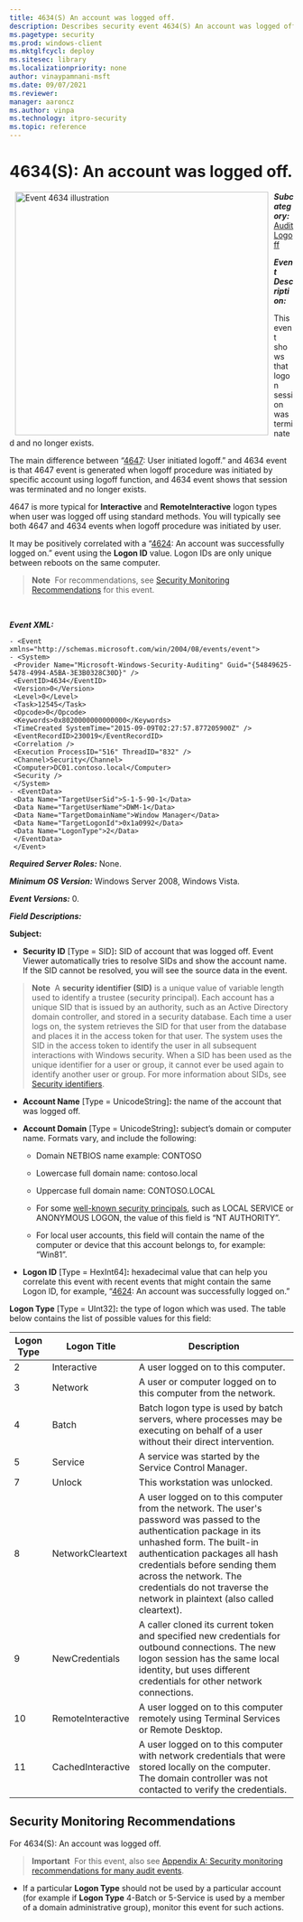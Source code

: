 ```yaml
---
title: 4634(S) An account was logged off. 
description: Describes security event 4634(S) An account was logged off. This event is generated when a logon session is terminated and no longer exists.
ms.pagetype: security
ms.prod: windows-client
ms.mktglfcycl: deploy
ms.sitesec: library
ms.localizationpriority: none
author: vinaypamnani-msft
ms.date: 09/07/2021
ms.reviewer: 
manager: aaroncz
ms.author: vinpa
ms.technology: itpro-security
ms.topic: reference
---
```


# 4634(S): An account was logged off.


<img src="images/event-4634.png" alt="Event 4634 illustration" width="449" height="431" hspace="10" align="left" />

***Subcategory:***&nbsp;[Audit Logoff](audit-logoff.md)

***Event Description:***

This event shows that logon session was terminated and no longer exists.

The main difference between “[4647](event-4647.md): User initiated logoff.” and 4634 event is that 4647 event is generated when logoff procedure was initiated by specific account using logoff function, and 4634 event shows that session was terminated and no longer exists.

4647 is more typical for **Interactive** and **RemoteInteractive** logon types when user was logged off using standard methods. You will typically see both 4647 and 4634 events when logoff procedure was initiated by user.

It may be positively correlated with a “[4624](event-4624.md): An account was successfully logged on.” event using the **Logon ID** value. Logon IDs are only unique between reboots on the same computer.

> **Note**&nbsp;&nbsp;For recommendations, see [Security Monitoring Recommendations](#security-monitoring-recommendations) for this event.

<br clear="all">

***Event XML:***
```
- <Event xmlns="http://schemas.microsoft.com/win/2004/08/events/event">
- <System>
 <Provider Name="Microsoft-Windows-Security-Auditing" Guid="{54849625-5478-4994-A5BA-3E3B0328C30D}" /> 
 <EventID>4634</EventID> 
 <Version>0</Version> 
 <Level>0</Level> 
 <Task>12545</Task> 
 <Opcode>0</Opcode> 
 <Keywords>0x8020000000000000</Keywords> 
 <TimeCreated SystemTime="2015-09-09T02:27:57.877205900Z" /> 
 <EventRecordID>230019</EventRecordID> 
 <Correlation /> 
 <Execution ProcessID="516" ThreadID="832" /> 
 <Channel>Security</Channel> 
 <Computer>DC01.contoso.local</Computer> 
 <Security /> 
 </System>
- <EventData>
 <Data Name="TargetUserSid">S-1-5-90-1</Data> 
 <Data Name="TargetUserName">DWM-1</Data> 
 <Data Name="TargetDomainName">Window Manager</Data> 
 <Data Name="TargetLogonId">0x1a0992</Data> 
 <Data Name="LogonType">2</Data> 
 </EventData>
 </Event>

```

***Required Server Roles:*** None.

***Minimum OS Version:*** Windows Server 2008, Windows Vista.

***Event Versions:*** 0.

***Field Descriptions:***

**Subject:**

-   **Security ID** \[Type = SID\]**:** SID of account that was logged off. Event Viewer automatically tries to resolve SIDs and show the account name. If the SID cannot be resolved, you will see the source data in the event.

> **Note**&nbsp;&nbsp;A **security identifier (SID)** is a unique value of variable length used to identify a trustee (security principal). Each account has a unique SID that is issued by an authority, such as an Active Directory domain controller, and stored in a security database. Each time a user logs on, the system retrieves the SID for that user from the database and places it in the access token for that user. The system uses the SID in the access token to identify the user in all subsequent interactions with Windows security. When a SID has been used as the unique identifier for a user or group, it cannot ever be used again to identify another user or group. For more information about SIDs, see [Security identifiers](/windows/access-protection/access-control/security-identifiers).

-   **Account Name** \[Type = UnicodeString\]**:** the name of the account that was logged off.

-   **Account Domain** \[Type = UnicodeString\]**:** subject’s domain or computer name. Formats vary, and include the following:

    -   Domain NETBIOS name example: CONTOSO

    -   Lowercase full domain name: contoso.local

    -   Uppercase full domain name: CONTOSO.LOCAL

    -   For some [well-known security principals](/windows/security/identity-protection/access-control/security-identifiers), such as LOCAL SERVICE or ANONYMOUS LOGON, the value of this field is “NT AUTHORITY”.

    -   For local user accounts, this field will contain the name of the computer or device that this account belongs to, for example: “Win81”.

-   **Logon ID** \[Type = HexInt64\]**:** hexadecimal value that can help you correlate this event with recent events that might contain the same Logon ID, for example, “[4624](event-4624.md): An account was successfully logged on.”

**Logon Type** \[Type = UInt32\]**:** the type of logon which was used. The table below contains the list of possible values for this field:

| Logon Type | Logon Title       | Description                                                                                                                                                                                                                                                                                                                |
|------------|-------------------|----------------------------------------------------------------------------------------------------------------------------------------------------------------------------------------------------------------------------------------------------------------------------------------------------------------------------|
| 2          | Interactive       | A user logged on to this computer.                                                                                                                                                                                                                                                                                         |
| 3          | Network           | A user or computer logged on to this computer from the network.                                                                                                                                                                                                                                                            |
| 4          | Batch             | Batch logon type is used by batch servers, where processes may be executing on behalf of a user without their direct intervention.                                                                                                                                                                                         |
| 5          | Service           | A service was started by the Service Control Manager.                                                                                                                                                                                                                                                                      |
| 7          | Unlock            | This workstation was unlocked.                                                                                                                                                                                                                                                                                             |
| 8          | NetworkCleartext  | A user logged on to this computer from the network. The user's password was passed to the authentication package in its unhashed form. The built-in authentication packages all hash credentials before sending them across the network. The credentials do not traverse the network in plaintext (also called cleartext). |
| 9          | NewCredentials    | A caller cloned its current token and specified new credentials for outbound connections. The new logon session has the same local identity, but uses different credentials for other network connections.                                                                                                                 |
| 10         | RemoteInteractive | A user logged on to this computer remotely using Terminal Services or Remote Desktop.                                                                                                                                                                                                                                      |
| 11         | CachedInteractive | A user logged on to this computer with network credentials that were stored locally on the computer. The domain controller was not contacted to verify the credentials.                                                                                                                                                    |

## Security Monitoring Recommendations

For 4634(S): An account was logged off.

> **Important**&nbsp;&nbsp;For this event, also see [Appendix A: Security monitoring recommendations for many audit events](appendix-a-security-monitoring-recommendations-for-many-audit-events.md).

-   If a particular **Logon Type** should not be used by a particular account (for example if **Logon Type** 4-Batch or 5-Service is used by a member of a domain administrative group), monitor this event for such actions.

